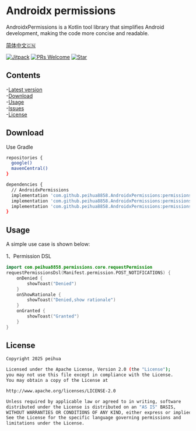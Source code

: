 # Androidx permissions
AndroidxPermissions is a Kotlin tool library that simplifies Android development, making the code more concise and readable.

[简体中文🇨🇳](README.md)

[![Jitpack](https://jitpack.io/v/peihua8858/AndroidxPermissions.svg)](https://github.com/peihua8858)
[![PRs Welcome](https://img.shields.io/badge/PRs-Welcome-brightgreen.svg)](https://github.com/peihua8858)
[![Star](https://img.shields.io/github/stars/peihua8858/AndroidxPermissions.svg)](https://github.com/peihua8858/AndroidxPermissions)


## Contents
-[Latest version](https://github.com/peihua8858/AndroidxPermissions/releases/tag/1.1.1-beta32)<br>
-[Download](#Download)<br>
-[Usage](#Usage)<br>
-[Issues](https://github.com/peihua8858/PictureSelector/wiki/%E5%A6%82%E4%BD%95%E6%8F%90Issues%3F)<br>
-[License](#License)<br>


## Download

Use Gradle

```sh
repositories {
  google()
  mavenCentral()
}

dependencies {
  // AndroidxPermissions
  implementation 'com.github.peihua8858.AndroidxPermissions:permissions-core:${latestVersion}'
  implementation 'com.github.peihua8858.AndroidxPermissions:permissions-fragment:${latestVersion}'
  implementation 'com.github.peihua8858.AndroidxPermissions:permissions-compose:${latestVersion}'
}
```
## Usage

A simple use case is shown below:

1、Permission DSL
```kotlin
import com.peihua8858.permissions.core.requestPermission
requestPermissionsDsl(Manifest.permission.POST_NOTIFICATIONS) {
    onDenied {
        showToast("Denied")
    }
    onShowRationale {
        showToast("Denied,show rationale")
    }
    onGranted {
        showToast("Granted")
    }
}
```
## License

```sh
Copyright 2025 peihua

Licensed under the Apache License, Version 2.0 (the "License");
you may not use this file except in compliance with the License.
You may obtain a copy of the License at

http://www.apache.org/licenses/LICENSE-2.0

Unless required by applicable law or agreed to in writing, software
distributed under the License is distributed on an "AS IS" BASIS,
WITHOUT WARRANTIES OR CONDITIONS OF ANY KIND, either express or implied.
See the License for the specific language governing permissions and
limitations under the License.
```
